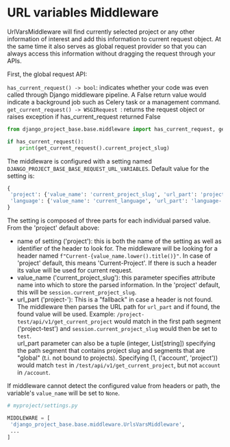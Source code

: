 # URL variables Middleware

UrlVarsMiddleware will find currently selected project or any other information of interest and add this information
to current request object. At the same time it also serves as global request provider so that you can always access
this information without dragging the request through your APIs.

First, the global request API:

`has_current_request() -> bool`: indicates whether your code was even called through Django middleware pipeline. A
   False return value would indicate a background job such as Celery task or a management command.
`get_current_request() -> WSGIRequest `: returns the request object or raises exception if has_current_request
   returned False

```python
from django_project_base.base.middleware import has_current_request, get_current_request

if has_current_request():
    print(get_current_request().current_project_slug)
```

The middleware is configured with a setting named `DJANGO_PROJECT_BASE_BASE_REQUEST_URL_VARIABLES`. Default value for
the setting is:

```python
{
 'project': {'value_name': 'current_project_slug', 'url_part': 'project-'},
 'language': {'value_name': 'current_language', 'url_part': 'language-'},
}
```

The setting is composed of three parts for each individual parsed value. From the 'project' default above:

- name of setting ('project'): this is both the name of the setting as well as identifier of the header to look for. 
  The middleware will be looking for a header named `f"Current-{value_name.lower().title()}"`. In case of 'project'
   default, this means 'Current-Project'. If there is such a header its value will be used for current request.
- value_name ('current_project_slug'): this parameter specifies attribute name into which to store the parsed
   information. In the 'project' default, this will be `session.current_project_slug`.
- url_part ('project-'): This is a "fallback" in case a header is not found. The middleware then parses the URL path
  for `url_part` and if found, the found value will be used. Example: `/project-test/api/v1/get_current_project` would 
  match in the first path segment ('project-test') and `session.current_project_slug` would then be set to `test`.  
  url_part parameter can also be a tuple (integer, List[string]) specifying the path segment that contains project slug
  and segments that are "global" (t.i. not bound to projects). Specifying (1, ('account', 'project')) would  match 
  `test` in `/test/api/v1/get_current_project`, but not `account` in `/account`.

If middleware cannot detect the configured value from headers or path, the variable's `value_name` will be set to
`None`.

```python
# myproject/settings.py

MIDDLEWARE = [
 'django_project_base.base.middleware.UrlsVarsMiddleware',
 ...
]
```
